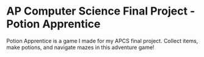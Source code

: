 # AP Computer Science Final Project - Potion Apprentice

Potion Apprentice is a game I made for my APCS final project. Collect items, make potions, and navigate mazes in this adventure game!
